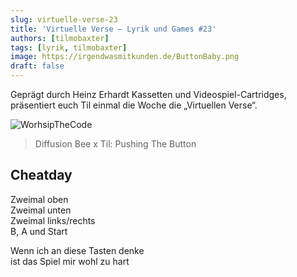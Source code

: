 ```yaml
---
slug: virtuelle-verse-23
title: 'Virtuelle Verse – Lyrik und Games #23'
authors: [tilmobaxter]
tags: [lyrik, tilmobaxter]
image: https://irgendwasmitkunden.de/ButtonBaby.png
draft: false
---
```


Geprägt durch Heinz Erhardt Kassetten und Videospiel-Cartridges, präsentiert euch Til einmal die Woche die „Virtuellen Verse“.
<!--truncate-->

![WorhsipTheCode](https://irgendwasmitkunden.de/ButtonBaby.png)
> Diffusion Bee x Til: Pushing The Button

## Cheatday

Zweimal oben    
Zweimal unten  
Zweimal links/rechts  
B, A und Start  

Wenn ich an diese Tasten denke  
ist das Spiel mir wohl zu hart  
  
